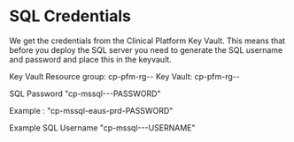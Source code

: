 # SQL Credentials

We get the credentials from the Clinical Platform Key Vault.  This means that before you deploy the SQL server you need to generate the SQL username and password and place this in the keyvault.

Key Vault
Resource group:  cp-pfm-rg-<region>-<environment>
Key Vault: cp-pfm-rg-<region>-<environment>

SQL Password
"cp-mssql-<region>-<environment>-PASSWORD"

Example : "cp-mssql-eaus-prd-PASSWORD"

Example
SQL Username
"cp-mssql-<region>-<environment>-USERNAME"

